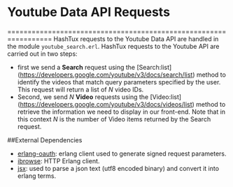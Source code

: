 # Youtube Data API Requests
=================================================================
HashTux requests to the Youtube Data API are handled in the module `youtube_search.erl`. HashTux requests to the Youtube API are carried out in two steps:
* first we send a **Search** request using the [Search:list] (https://developers.google.com/youtube/v3/docs/search/list) method to identify the videos that match query parameters specified by the user. This request will return a list of *N* video IDs.
* Second, we send *N* **Video** requests using the [Video:list] (https://developers.google.com/youtube/v3/docs/videos/list) method to retrieve the information we need to display in our front-end. Note that in this context *N* is the number of Video items returned by the Search request.

##External Dependencies
* [erlang-oauth](https://github.com/tim/erlang-oauth/): erlang client used to generate signed request parameters.
* [ibrowse](https://github.com/cmullaparthi/ibrowse): HTTP Erlang client.
* [jsx](https://github.com/cmullaparthi/ibrowse): used to parse a json text (utf8 encoded binary) and convert it into erlang terms.
